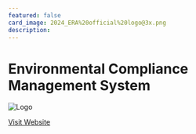 ```yaml
---
featured: false
card_image: 2024_ERA%20official%20logo@3x.png
description: 
---
```


# Environmental Compliance Management System
<img src="2024_ERA%20official%20logo@3x.png" alt="Logo" style="max-width: 200px; height: auto;">

<a href="https://www.era-environmental.com/solutions/compliance">Visit Website</a>  

